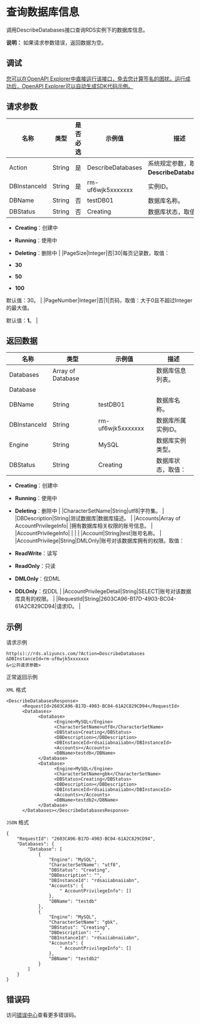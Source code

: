 # 查询数据库信息

调用DescribeDatabases接口查询RDS实例下的数据库信息。

**说明：** 如果请求参数错误，返回数据为空。

## 调试

[您可以在OpenAPI Explorer中直接运行该接口，免去您计算签名的困扰。运行成功后，OpenAPI Explorer可以自动生成SDK代码示例。](https://api.aliyun.com/#product=Rds&api=DescribeDatabases&type=RPC&version=2014-08-15)

## 请求参数

|名称|类型|是否必选|示例值|描述|
|--|--|----|---|--|
|Action|String|是|DescribeDatabases|系统规定参数，取值：**DescribeDatabases**。 |
|DBInstanceId|String|是|rm-uf6wjk5xxxxxxx|实例ID。 |
|DBName|String|否|testDB01|数据库名称。 |
|DBStatus|String|否|Creating|数据库状态，取值：

 -   **Creating**：创建中
-   **Running**：使用中
-   **Deleting**：删除中 |
|PageSize|Integer|否|30|每页记录数，取值：

 -   **30**
-   **50**
-   **100**

 默认值：30。 |
|PageNumber|Integer|否|1|页码，取值：大于0且不超过Integer的最大值。

 默认值：**1**。 |

## 返回数据

|名称|类型|示例值|描述|
|--|--|---|--|
|Databases|Array of Database| |数据库信息列表。 |
|Database| | | |
|DBName|String|testDB01|数据库名称。 |
|DBInstanceId|String|rm-uf6wjk5xxxxxxx|数据库所属实例ID。 |
|Engine|String|MySQL|数据库实例类型。 |
|DBStatus|String|Creating|数据库状态，取值：

 -   **Creating**：创建中
-   **Running**：使用中
-   **Deleting**：删除中 |
|CharacterSetName|String|utf8|字符集。 |
|DBDescription|String|测试数据库|数据库描述。 |
|Accounts|Array of AccountPrivilegeInfo| |拥有数据库相关权限的账号信息。 |
|AccountPrivilegeInfo| | | |
|Account|String|test|账号名称。 |
|AccountPrivilege|String|DMLOnly|账号对该数据库拥有的权限。取值：

 -   **ReadWrite**：读写
-   **ReadOnly**：只读
-   **DMLOnly**：仅DML
-   **DDLOnly**：仅DDL |
|AccountPrivilegeDetail|String|SELECT|账号对该数据库具有的权限。 |
|RequestId|String|2603CA96-B17D-4903-BC04-61A2C829CD94|请求ID。 |

## 示例

请求示例

```
http(s)://rds.aliyuncs.com/?Action=DescribeDatabases
&DBInstanceId=rm-uf6wjk5xxxxxxx
&<公共请求参数>
```

正常返回示例

`XML` 格式

```
<DescribeDatabasesResponse>
	  <RequestId>2603CA96-B17D-4903-BC04-61A2C829CD94</RequestId>
	  <Databases>
		    <Database>
			      <Engine>MySQL</Engine>
			      <CharacterSetName>utf8</CharacterSetName>
			      <DBStatus>Creating</DBStatus>
			      <DBDescription></DBDescription>
			      <DBInstanceId>rdsaiiabnaiiabn</DBInstanceId>
			      <Accounts></Accounts>
			      <DBName>testdb</DBName>
		    </Database>
		    <Database>
			      <Engine>MySQL</Engine>
			      <CharacterSetName>gbk</CharacterSetName>
			      <DBStatus>Creating</DBStatus>
			      <DBDescription></DBDescription>
			      <DBInstanceId>rdsaiiabnaiiabn</DBInstanceId>
			      <Accounts></Accounts>
			      <DBName>testdb2</DBName>
		    </Database>
	  </Databases></DescribeDatabasesResponse>
```

`JSON` 格式

```
{
    "RequestId": "2603CA96-B17D-4903-BC04-61A2C829CD94",
    "Databases": {
        "Database": [
            {
                "Engine": "MySQL",
                "CharacterSetName": "utf8",
                "DBStatus": "Creating",
                "DBDescription": "",
                "DBInstanceId": "rdsaiiabnaiiabn",
                "Accounts": {
                    " AccountPrivilegeInfo": []
                },
                "DBName": "testdb"
            },
            {
                "Engine": "MySQL",
                "CharacterSetName": "gbk",
                "DBStatus": "Creating",
                "DBDescription": "",
                "DBInstanceId": "rdsaiiabnaiiabn",
                "Accounts": {
                    " AccountPrivilegeInfo": []
                },
                "DBName": "testdb2"
            }
        ]
    }
}
```

## 错误码

访问[错误中心](https://error-center.aliyun.com/status/product/Rds)查看更多错误码。

